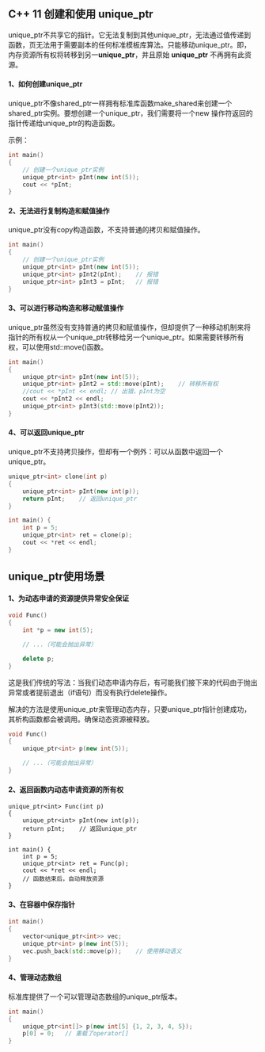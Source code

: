 ## C++ 11 创建和使用 unique_ptr

unique_ptr不共享它的指针。它无法复制到其他unique_ptr，无法通过值传递到函数，页无法用于需要副本的任何标准模板库算法。只能移动unique_ptr。即，内存资源所有权将转移到另一**unique_ptr**，并且原始 **unique_ptr** 不再拥有此资源。

#### **1、如何创建unique_ptr**

unique_ptr不像shared_ptr一样拥有标准库函数make_shared来创建一个shared_ptr实例。要想创建一个unique_ptr，我们需要将一个new 操作符返回的指针传递给unique_ptr的构造函数。

示例：

```c++
int main()
{
    // 创建一个unique_ptr实例
    unique_ptr<int> pInt(new int(5));
    cout << *pInt;
}
```

#### **2、无法进行复制构造和赋值操作**

unique_ptr没有copy构造函数，不支持普通的拷贝和赋值操作。

```c++
int main() 
{
    // 创建一个unique_ptr实例
    unique_ptr<int> pInt(new int(5));
    unique_ptr<int> pInt2(pInt);    // 报错
    unique_ptr<int> pInt3 = pInt;   // 报错
}
```

#### **3、可以进行移动构造和移动赋值操作**

unique_ptr虽然没有支持普通的拷贝和赋值操作，但却提供了一种移动机制来将指针的所有权从一个unique_ptr转移给另一个unique_ptr。如果需要转移所有权，可以使用std::move()函数。

```c++
int main() 
{
    unique_ptr<int> pInt(new int(5));
    unique_ptr<int> pInt2 = std::move(pInt);    // 转移所有权
    //cout << *pInt << endl; // 出错，pInt为空
    cout << *pInt2 << endl;
    unique_ptr<int> pInt3(std::move(pInt2));
}
```

#### **4、可以返回unique_ptr**

unique_ptr不支持拷贝操作，但却有一个例外：可以从函数中返回一个unique_ptr。

```c++
unique_ptr<int> clone(int p)
{
    unique_ptr<int> pInt(new int(p));
    return pInt;    // 返回unique_ptr
}

int main() {
    int p = 5;
    unique_ptr<int> ret = clone(p);
    cout << *ret << endl;
}
```

## unique_ptr使用场景

#### **1、为动态申请的资源提供异常安全保证**

```c++
void Func()
{
    int *p = new int(5);

    // ...（可能会抛出异常）

    delete p;
}
```

这是我们传统的写法：当我们动态申请内存后，有可能我们接下来的代码由于抛出异常或者提前退出（if语句）而没有执行delete操作。

解决的方法是使用unique_ptr来管理动态内存，只要unique_ptr指针创建成功，其析构函数都会被调用。确保动态资源被释放。

```c++
void Func()
{
    unique_ptr<int> p(new int(5));

    // ...（可能会抛出异常）
}
```

#### **2、返回函数内动态申请资源的所有权**

```
unique_ptr<int> Func(int p)
{
    unique_ptr<int> pInt(new int(p));
    return pInt;    // 返回unique_ptr
}

int main() {
    int p = 5;
    unique_ptr<int> ret = Func(p);
    cout << *ret << endl;
    // 函数结束后，自动释放资源
}
```

#### **3、在容器中保存指针**

```c++
int main() 
{
    vector<unique_ptr<int>> vec;
    unique_ptr<int> p(new int(5));
    vec.push_back(std::move(p));    // 使用移动语义
}
```

#### 4、管理动态数组

标准库提供了一个可以管理动态数组的unique_ptr版本。

```c++
int main() 
{
    unique_ptr<int[]> p(new int[5] {1, 2, 3, 4, 5});
    p[0] = 0;   // 重载了operator[]
}
```


